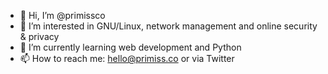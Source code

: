 - 👋 Hi, I’m @primissco
- 👀 I’m interested in GNU/Linux, network management and online security & privacy
- 🌱 I’m currently learning web development and Python
- 📫 How to reach me: hello@primiss.co or via Twitter

<!---
primissco/primissco is a ✨ special ✨ repository because its `README.md` (this file) appears on your GitHub profile.
You can click the Preview link to take a look at your changes.
--->
